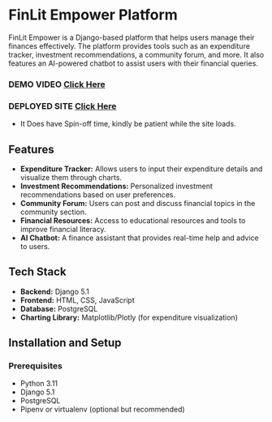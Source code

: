 # FinLit Empower Platform

FinLit Empower is a Django-based platform that helps users manage their finances effectively. The platform provides tools such as an expenditure tracker, investment recommendations, a community forum, and more. It also features an AI-powered chatbot to assist users with their financial queries.

### DEMO VIDEO [Click Here](https://youtu.be/ZpJ4CpnkLTU)

### DEPLOYED SITE [Click Here](https://finlit-entropy.onrender.com/)
- It Does have Spin-off time, kindly be patient while the site loads.

## Features

- **Expenditure Tracker:** Allows users to input their expenditure details and visualize them through charts.
- **Investment Recommendations:** Personalized investment recommendations based on user preferences.
- **Community Forum:** Users can post and discuss financial topics in the community section.
- **Financial Resources:** Access to educational resources and tools to improve financial literacy.
- **AI Chatbot:** A finance assistant that provides real-time help and advice to users.

## Tech Stack

- **Backend:** Django 5.1
- **Frontend:** HTML, CSS, JavaScript
- **Database:** PostgreSQL
- **Charting Library:** Matplotlib/Plotly (for expenditure visualization)


## Installation and Setup

### Prerequisites

- Python 3.11
- Django 5.1
- PostgreSQL
- Pipenv or virtualenv (optional but recommended)



